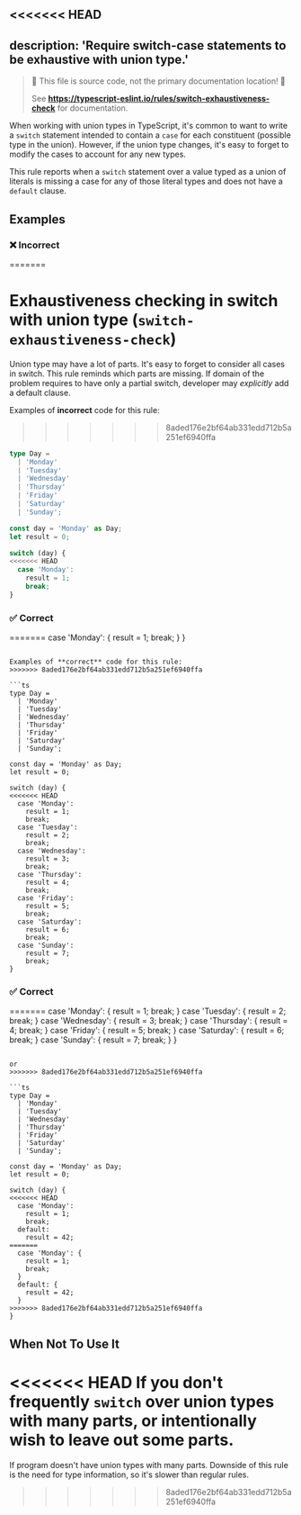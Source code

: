 <<<<<<< HEAD
---
description: 'Require switch-case statements to be exhaustive with union type.'
---

> 🛑 This file is source code, not the primary documentation location! 🛑
>
> See **https://typescript-eslint.io/rules/switch-exhaustiveness-check** for documentation.

When working with union types in TypeScript, it's common to want to write a `switch` statement intended to contain a `case` for each constituent (possible type in the union).
However, if the union type changes, it's easy to forget to modify the cases to account for any new types.

This rule reports when a `switch` statement over a value typed as a union of literals is missing a case for any of those literal types and does not have a `default` clause.

## Examples

<!--tabs-->

### ❌ Incorrect
=======
# Exhaustiveness checking in switch with union type (`switch-exhaustiveness-check`)

Union type may have a lot of parts. It's easy to forget to consider all cases in switch. This rule reminds which parts are missing. If domain of the problem requires to have only a partial switch, developer may _explicitly_ add a default clause.

Examples of **incorrect** code for this rule:
>>>>>>> 8aded176e2bf64ab331edd712b5a251ef6940ffa

```ts
type Day =
  | 'Monday'
  | 'Tuesday'
  | 'Wednesday'
  | 'Thursday'
  | 'Friday'
  | 'Saturday'
  | 'Sunday';

const day = 'Monday' as Day;
let result = 0;

switch (day) {
<<<<<<< HEAD
  case 'Monday':
    result = 1;
    break;
}
```

### ✅ Correct
=======
  case 'Monday': {
    result = 1;
    break;
  }
}
```

Examples of **correct** code for this rule:
>>>>>>> 8aded176e2bf64ab331edd712b5a251ef6940ffa

```ts
type Day =
  | 'Monday'
  | 'Tuesday'
  | 'Wednesday'
  | 'Thursday'
  | 'Friday'
  | 'Saturday'
  | 'Sunday';

const day = 'Monday' as Day;
let result = 0;

switch (day) {
<<<<<<< HEAD
  case 'Monday':
    result = 1;
    break;
  case 'Tuesday':
    result = 2;
    break;
  case 'Wednesday':
    result = 3;
    break;
  case 'Thursday':
    result = 4;
    break;
  case 'Friday':
    result = 5;
    break;
  case 'Saturday':
    result = 6;
    break;
  case 'Sunday':
    result = 7;
    break;
}
```

### ✅ Correct
=======
  case 'Monday': {
    result = 1;
    break;
  }
  case 'Tuesday': {
    result = 2;
    break;
  }
  case 'Wednesday': {
    result = 3;
    break;
  }
  case 'Thursday': {
    result = 4;
    break;
  }
  case 'Friday': {
    result = 5;
    break;
  }
  case 'Saturday': {
    result = 6;
    break;
  }
  case 'Sunday': {
    result = 7;
    break;
  }
}
```

or
>>>>>>> 8aded176e2bf64ab331edd712b5a251ef6940ffa

```ts
type Day =
  | 'Monday'
  | 'Tuesday'
  | 'Wednesday'
  | 'Thursday'
  | 'Friday'
  | 'Saturday'
  | 'Sunday';

const day = 'Monday' as Day;
let result = 0;

switch (day) {
<<<<<<< HEAD
  case 'Monday':
    result = 1;
    break;
  default:
    result = 42;
=======
  case 'Monday': {
    result = 1;
    break;
  }
  default: {
    result = 42;
  }
>>>>>>> 8aded176e2bf64ab331edd712b5a251ef6940ffa
}
```

## When Not To Use It

<<<<<<< HEAD
If you don't frequently `switch` over union types with many parts, or intentionally wish to leave out some parts.
=======
If program doesn't have union types with many parts. Downside of this rule is the need for type information, so it's slower than regular rules.
>>>>>>> 8aded176e2bf64ab331edd712b5a251ef6940ffa
